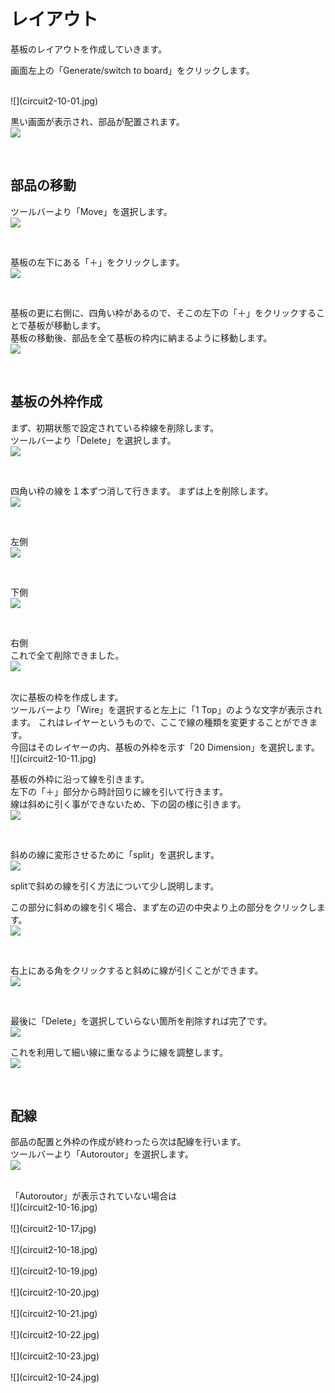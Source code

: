 # レイアウト

基板のレイアウトを作成していきます。

画面左上の「Generate/switch to board」をクリックします。

<br>
![](circuit2-10-01.jpg)

<br>

黒い画面が表示され、部品が配置されます。
<br>
![](circuit2-10-02.jpg)

<br>

## 部品の移動


ツールバーより「Move」を選択します。
<br>
![](circuit2-10-03.jpg)

<br>

基板の左下にある「＋」をクリックします。
<br>
![](circuit2-10-04.jpg)

<br>

基板の更に右側に、四角い枠があるので、そこの左下の「＋」をクリックすることで基板が移動します。
<br>
基板の移動後、部品を全て基板の枠内に納まるように移動します。
<br>
![](circuit2-10-05.jpg)

<br>

## 基板の外枠作成

まず、初期状態で設定されている枠線を削除します。<br>
ツールバーより「Delete」を選択します。
<br>
![](circuit2-10-06.jpg)

<br>

四角い枠の線を１本ずつ消して行きます。
まずは上を削除します。
<br>
![](circuit2-10-07.jpg)

<br>

左側
<br>
![](circuit2-10-08.jpg)

<br>

下側
<br>
![](circuit2-10-09.jpg)

<br>

右側
<br>
これで全て削除できました。
<br>
![](circuit2-10-10.jpg)

<br>
次に基板の枠を作成します。
<br>
ツールバーより「Wire」を選択すると左上に「1 Top」のような文字が表示されます。
これはレイヤーというもので、ここで線の種類を変更することができます。
<br>
今回はそのレイヤーの内、基板の外枠を示す「20 Dimension」を選択します。
<br>
![](circuit2-10-11.jpg)

<br>

基板の外枠に沿って線を引きます。
<br>
左下の「＋」部分から時計回りに線を引いて行きます。
<br>
線は斜めに引く事ができないため、下の図の様に引きます。
<br>
![](circuit2-10-12.jpg)

<br>

斜めの線に変形させるために「split」を選択します。
<br>
![](circuit2-10-13.jpg)


splitで斜めの線を引く方法について少し説明します。

この部分に斜めの線を引く場合、まず左の辺の中央より上の部分をクリックします。
<br>
![](circuit_sprit1.jpg)

<br>

右上にある角をクリックすると斜めに線が引くことができます。
<br>
![](circuit_sprit2.jpg)

<br>

最後に「Delete」を選択していらない箇所を削除すれば完了です。
<br>
![](circuit_sprit3.jpg)
<br>

これを利用して細い線に重なるように線を調整します。
<br>
![](circuit2-10-14.jpg)

<br>

## 配線

部品の配置と外枠の作成が終わったら次は配線を行います。
<br>
ツールバーより「Autoroutor」を選択します。
<br>
![](circuit2-10-15.jpg)

<br>
「Autoroutor」が表示されていない場合は

<br>
![](circuit2-10-16.jpg)

<br>

<br>
![](circuit2-10-17.jpg)

<br>

<br>
![](circuit2-10-18.jpg)

<br>

<br>
![](circuit2-10-19.jpg)

<br>

<br>
![](circuit2-10-20.jpg)

<br>

<br>
![](circuit2-10-21.jpg)

<br>

<br>
![](circuit2-10-22.jpg)

<br>

<br>
![](circuit2-10-23.jpg)

<br>

<br>
![](circuit2-10-24.jpg)

